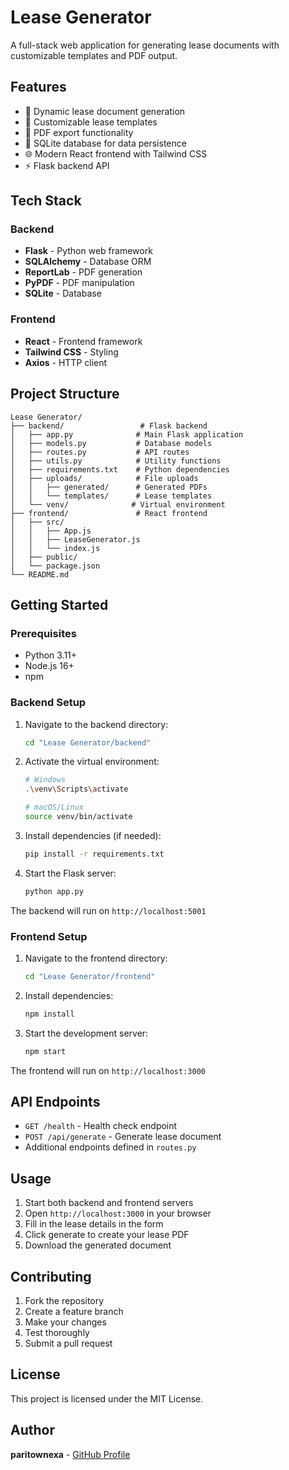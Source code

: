 # Lease Generator

A full-stack web application for generating lease documents with customizable templates and PDF output.

## Features

- 📝 Dynamic lease document generation
- 🎨 Customizable lease templates
- 📄 PDF export functionality
- 💾 SQLite database for data persistence
- 🌐 Modern React frontend with Tailwind CSS
- ⚡ Flask backend API

## Tech Stack

### Backend
- **Flask** - Python web framework
- **SQLAlchemy** - Database ORM
- **ReportLab** - PDF generation
- **PyPDF** - PDF manipulation
- **SQLite** - Database

### Frontend
- **React** - Frontend framework
- **Tailwind CSS** - Styling
- **Axios** - HTTP client

## Project Structure

```
Lease Generator/
├── backend/                 # Flask backend
│   ├── app.py              # Main Flask application
│   ├── models.py           # Database models
│   ├── routes.py           # API routes
│   ├── utils.py            # Utility functions
│   ├── requirements.txt    # Python dependencies
│   ├── uploads/            # File uploads
│   │   ├── generated/      # Generated PDFs
│   │   └── templates/      # Lease templates
│   └── venv/              # Virtual environment
├── frontend/               # React frontend
│   ├── src/
│   │   ├── App.js
│   │   ├── LeaseGenerator.js
│   │   └── index.js
│   ├── public/
│   └── package.json
└── README.md
```

## Getting Started

### Prerequisites
- Python 3.11+
- Node.js 16+
- npm

### Backend Setup

1. Navigate to the backend directory:
   ```bash
   cd "Lease Generator/backend"
   ```

2. Activate the virtual environment:
   ```bash
   # Windows
   .\venv\Scripts\activate
   
   # macOS/Linux
   source venv/bin/activate
   ```

3. Install dependencies (if needed):
   ```bash
   pip install -r requirements.txt
   ```

4. Start the Flask server:
   ```bash
   python app.py
   ```

The backend will run on `http://localhost:5001`

### Frontend Setup

1. Navigate to the frontend directory:
   ```bash
   cd "Lease Generator/frontend"
   ```

2. Install dependencies:
   ```bash
   npm install
   ```

3. Start the development server:
   ```bash
   npm start
   ```

The frontend will run on `http://localhost:3000`

## API Endpoints

- `GET /health` - Health check endpoint
- `POST /api/generate` - Generate lease document
- Additional endpoints defined in `routes.py`

## Usage

1. Start both backend and frontend servers
2. Open `http://localhost:3000` in your browser
3. Fill in the lease details in the form
4. Click generate to create your lease PDF
5. Download the generated document

## Contributing

1. Fork the repository
2. Create a feature branch
3. Make your changes
4. Test thoroughly
5. Submit a pull request

## License

This project is licensed under the MIT License.

## Author

**paritownexa** - [GitHub Profile](https://github.com/paritownexa)
